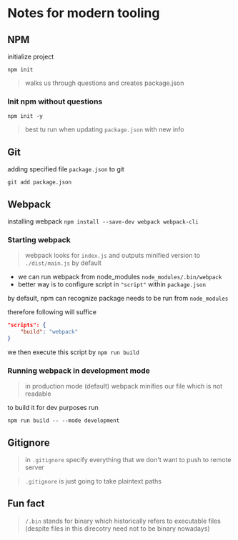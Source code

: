 # Notes for modern tooling

## NPM 

initialize project 

`npm init`

> walks us through questions and creates package.json

### Init npm without questions

`npm init -y`

> best tu run when updating `package.json` with new info

## Git

adding specified file `package.json` to git

`git add package.json`

## Webpack

installing webpack 
`npm install --save-dev webpack webpack-cli`

### Starting webpack 

> webpack looks for `index.js` and outputs minified version to `./dist/main.js` by default

* we can run webpack from node_modules `node_modules/.bin/webpack`
* better way is to configure script in `"script"` within `package.json` 

by default, npm can recognize package needs to be run from `node_modules`

therefore following will suffice
```JSON
"scripts": {
    "build": "webpack"
}
```

we then execute this script by `npm run build`

### Running webpack in development mode
> in production mode (default) webpack minifies our file which is not readable 

to build it for dev purposes run

`npm run build -- --mode development`

## Gitignore

> in `.gitignore` specify everything that we don't want to push to remote server 

> `.gitignore` is just going to take plaintext paths




## Fun fact 

> `/.bin` stands for binary which historically refers to executable files 
> (despite files in this direcotry need not to be binary nowadays)

